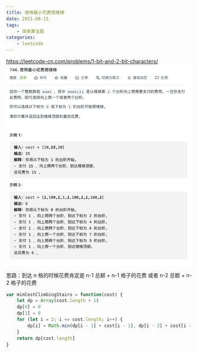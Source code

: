 ```yaml
---
title: 使用最小花费爬楼梯
date: 2021-08-15
tags:
    - 简单算法题
categories:
    - leetcode
---
```


<https://leetcode-cn.com/problems/1-bit-and-2-bit-characters/>
![使用最小花费爬楼梯](./img/746.jpg)

思路：到达 n 格的时候花费肯定是 n-1 总额 + n-1 格子的花费 或者 n-2 总额 + n-2 格子的花费

```js
var minCostClimbingStairs = function(cost) {
	let dp = Array(cost.length + 1)
	dp[0] = 0
	dp[1] = 0
	for (let i = 2; i <= cost.length; i++) {
		dp[i] = Math.min(dp[i - 1] + cost[i - 1], dp[i - 2] + cost[i - 2])
	}
	return dp[cost.length]
}
```
